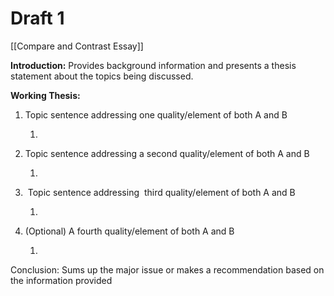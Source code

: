 # Draft 1

[[Compare and Contrast Essay]]

**Introduction:** Provides background information and presents a thesis statement about the topics being discussed.

**Working Thesis:**

1. Topic sentence addressing one quality/element of both A and B

   1. 

2. Topic sentence addressing a second quality/element of both A and B

   1. 

3.  Topic sentence addressing  third quality/element of both A and B

   1. 

4. (Optional) A fourth quality/element of both A and B 

   1.  

Conclusion: Sums up the major issue or makes a recommendation based on the information provided